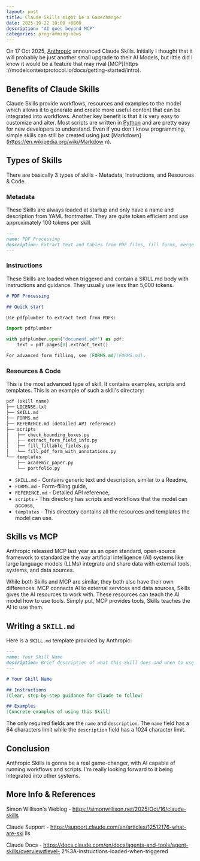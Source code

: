 ```yaml
---
layout: post
title: Claude Skills might be a Gamechanger
date: 2025-10-22 10:00 +0800
description: "AI goes beyond MCP"
categories: programming-news
---
```


On 17 Oct 2025, [Anthropic](https://www.anthropic.com/) announced Claude Skills.
Initially I thought that it will probably be just another small upgrade to their
AI Models, but little did I know it would be a feature that may rival [MCP](https
://modelcontextprotocol.io/docs/getting-started/intro).

## Benefits of Claude Skills

Claude Skills provide workflows, resources and examples to the model which
allows it to generate and create more useful content that can be integrated into
workflows. Another key benefit is that it is very easy to customize and alter.
Most scripts are written in [Python](https://python.org) and are pretty easy for
new developers to understand. Even if you don't know programming, simple skills
can still be created using just [Markdown](https://en.wikipedia.org/wiki/Markdow
n).

## Types of Skills

There are basically 3 types of skills - Metadata, Instructions, and Resources &
Code.

### Metadata

These Skills are always loaded at startup and only have a name and description
from YAML frontmatter. They are quite token efficient and use approximately 100
tokens per skill.

```markdown
---
name: PDF Processing
description: Extract text and tables from PDF files, fill forms, merge documents. Use when working with PDF files or when the user mentions PDFs, forms, or document extraction.
---
```

### Instructions

These Skills are loaded when triggered and contain a SKILL.md body with
instructions and guidance. They usually use less than 5,000 tokens.

```markdown
# PDF Processing

## Quick start

Use pdfplumber to extract text from PDFs:
```
```python
import pdfplumber

with pdfplumber.open("document.pdf") as pdf:
    text = pdf.pages[0].extract_text()
```
```markdown
For advanced form filling, see [FORMS.md](FORMS.md).
```

### Resources & Code

This is the most advanced type of skill. It contains examples, scripts and
templates. This is an example of such a skill's directory:

```markdown
pdf (skill name)
├── LICENSE.txt
├── SKILL.md
├── FORMS.md
├── REFERENCE.md (detailed API reference)
├── scripts
│   ├── check_bounding_boxes.py
│   ├── extract_form_field_info.py
│   ├── fill_fillable_fields.py
│   └── fill_pdf_form_with_annotations.py
└── templates
    ├── academic_paper.py
    └── portfolio.py
```

 - `SKILL.md` - Contains generic text and description, similar to a Readme,
 - `FORMS.md` - Form-filling guide,
 - `REFERENCE.md` - Detailed API reference,
 - `scripts` - This directory has scripts and workflows that the model can
 access,
 - `templates` - This directory contains all the resources and templates the
 model can use.

## Skills vs MCP

Anthropic released MCP last year as an open standard, open-source framework to
standardize the way artificial intelligence (AI) systems like large language
models (LLMs) integrate and share data with external tools, systems, and data
sources.

While both Skills and MCP are similar, they both also have their own
differences. MCP connects AI to external services and data sources, Skills gives
the AI resources to work with. These resources can teach the AI model how to use
tools. Simply put, MCP provides tools, Skills teaches the AI to use them.

## Writing a `SKILL.md`
Here is a `SKILL.md` template provided by Anthropic:
```markdown
---
name: Your Skill Name
description: Brief description of what this Skill does and when to use it
---

# Your Skill Name

## Instructions
[Clear, step-by-step guidance for Claude to follow]

## Examples
[Concrete examples of using this Skill]
```
The only required fields are the `name` and `description`. The `name` field has
a 64 characters limit while the `description` field has a 1024 character limit.

## Conclusion

Anthropic Skills is gonna be a real game-changer, with AI capable of running
workflows and scripts. I'm really looking forward to it being integrated into
other systems.

## More Info & References
Simon Willison's Weblog - <https://simonwillison.net/2025/Oct/16/claude-skills>

Claude Support - <a>https://support.claude.com/en/articles/12512176-what-are-ski
lls</a>

Claude Docs -
<a>https://docs.claude.com/en/docs/agents-and-tools/agent-skills/overview#level-
2%3A-instructions-loaded-when-triggered</a>
